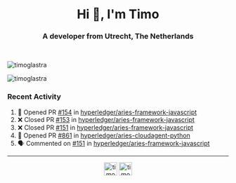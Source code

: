 <h1 align="center">Hi 👋, I'm Timo</h1>
<h3 align="center">A developer from Utrecht, The Netherlands</h3>
<br/>
<!-- https://github.com/rahuldkjain/github-profile-readme-generator --!>

<p align="left"><img src="https://github-readme-stats.vercel.app/api?username=timoglastra&show_icons=true&count_private=true&" alt="timoglastra" /></p>

<!--
Github language stats
<p align="left"><img src="https://github-readme-stats.vercel.app/api/top-langs/?username=timoglastra&layout=compact" alt="timoglastra" /><p>
-->

<!-- Codestats language stats -->
<p align="left"><img src="https://codestats-readme.vercel.app/api/top-langs/?username=timoglastra&layout=compact&language_count=12" alt="timoglastra" /><p>  
  
<h3>Recent Activity</h3>

<!--START_SECTION:activity-->
1. 💪 Opened PR [#154](https://github.com/hyperledger/aries-framework-javascript/pull/154) in [hyperledger/aries-framework-javascript](https://github.com/hyperledger/aries-framework-javascript)
2. ❌ Closed PR [#153](https://github.com/hyperledger/aries-framework-javascript/pull/153) in [hyperledger/aries-framework-javascript](https://github.com/hyperledger/aries-framework-javascript)
3. ❌ Closed PR [#151](https://github.com/hyperledger/aries-framework-javascript/pull/151) in [hyperledger/aries-framework-javascript](https://github.com/hyperledger/aries-framework-javascript)
4. 💪 Opened PR [#861](https://github.com/hyperledger/aries-cloudagent-python/pull/861) in [hyperledger/aries-cloudagent-python](https://github.com/hyperledger/aries-cloudagent-python)
5. 🗣 Commented on [#151](https://github.com/hyperledger/aries-framework-javascript/issues/151) in [hyperledger/aries-framework-javascript](https://github.com/hyperledger/aries-framework-javascript)
<!--END_SECTION:activity-->

---

<p align="center">
<a href="https://twitter.com/timoglastra" target="blank"><img align="center" src="https://cdn.jsdelivr.net/npm/simple-icons@3.0.1/icons/twitter.svg" alt="timoglastra" height="30" width="30" /></a>
<a href="https://linkedin.com/in/timoglastra" target="blank"><img align="center" src="https://cdn.jsdelivr.net/npm/simple-icons@3.0.1/icons/linkedin.svg" alt="timoglastra" height="30" width="30" /></a>
</p>



